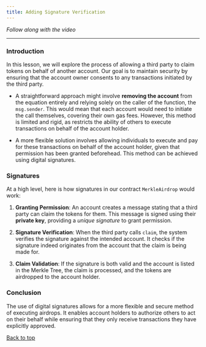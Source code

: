 ```yaml
---
title: Adding Signature Verification
---
```


_Follow along with the video_

---
<a name="top"></a>

### Introduction
In this lesson, we will explore the process of allowing a third party to claim tokens on behalf of another account. Our goal is to maintain security by ensuring that the account owner consents to any transactions initiated by the third party.

- A straightforward approach might involve **removing the account** from the equation entirely and relying solely on the caller of the function, the `msg.sender`. This would mean that each account would need to initiate the call themselves, covering their own gas fees. However, this method is limited and rigid, as restricts the ability of others to execute transactions on behalf of the account holder.

- A more flexible solution involves allowing individuals to execute and pay for these transactions on behalf of the account holder, given that permission has been granted beforehead. This method can be achieved using digital signatures.

### Signatures

At a high level, here is how signatures in our contract `MerkleAirdrop` would work:

1. **Granting Permission**: An account creates a message stating that a third party can claim the tokens for them. This message is signed using their **private key**, providing a _unique signature_ to grant permission.

2. **Signature Verification**: When the third party calls `claim`, the system verifies the signature against the intended account. It checks if the signature indeed originates from the account that the claim is being made for.

3. **Claim Validation**: If the signature is both valid and the account is listed in the Merkle Tree, the claim is processed, and the tokens are airdropped to the account holder.

### Conclusion

The use of digital signatures allows for a more flexible and secure method of executing airdrops. It enables account holders to authorize others to act on their behalf while ensuring that they only receive transactions they have explicitly approved.

[Back to top](#top)